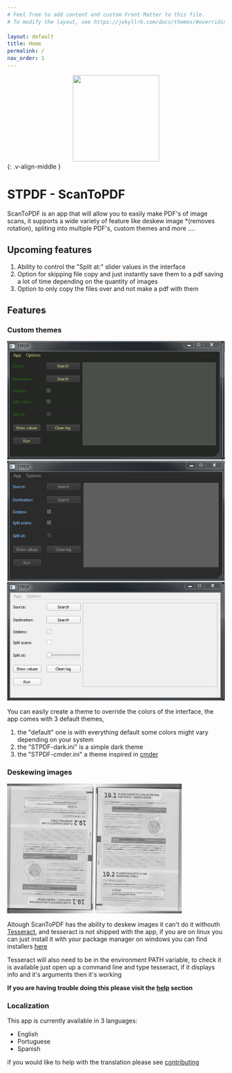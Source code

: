 ```yaml
---
# Feel free to add content and custom Front Matter to this file.
# To modify the layout, see https://jekyllrb.com/docs/themes/#overriding-theme-defaults

layout: default
title: Home
permalink: /
nav_order: 1
---
```

<div style="text-align: center">
    <img style="margin: auto; width: 200px; height: 200px;" src="assets/imgs/stpdf-horizontal-win.ico">
</div>
{: .v-align-middle }

# STPDF - ScanToPDF

ScanToPDF is an app that will allow you to easily make PDF's of image scans,
it supports a wide variety of feature like deskew image *(removes rotation), spliting into multiple
PDF's, custom themes and more ....


## Upcoming features

1. Ability to control the "Split at:" slider values in the interface
2. Option for skipping file copy and just instantly save them to a pdf saving a lot of time depending on the quantity of images
3. Option to only copy the files over and not make a pdf with them



## Features

### Custom themes

<img class="themeSlide" src="assets/imgs/theme-cmder.png">
<img class="themeSlide" src="assets/imgs/theme-dark.png">
<img class="themeSlide" src="assets/imgs/theme-default.png">

<script>
    var slideIndex = 0;
    carousel();

    function carousel() {
        var i;
        var x = document.getElementsByClassName("themeSlide");
        for (i = 0; i < x.length; i++) {
            x[i].style.display = "none"; 
        }
        slideIndex++;
        if (slideIndex > x.length) {slideIndex = 1} 
        x[slideIndex-1].style.display = "block"; 
        setTimeout(carousel, 2000); // Change image every 2 seconds
    }
</script>

You can easily create a theme to override the colors of the interface, the app comes with 3 default themes,
1. the "default" one is with everything default some colors might vary depending on your system
2. the "STPDF-dark.ini" is a simple dark theme
3. the "STPDF-cmder.ini" a theme inspired in [cmder](https://cmder.net/)


### Deskewing images

<img style="display: inline-block; width:200px; height:300px" src="assets/imgs/down.png">
<img style="display: inline-block; width:200px; height:300px" src="assets/imgs/up.png">


Altough ScanToPDF has the ability to deskew images it can't do it withouth [Tesseract](https://github.com/tesseract-ocr/tesseract),
and tesseract is not shipped with the app, if you are on linux you can just install it with your package manager
on windows you can find installers [here](https://github.com/UB-Mannheim/tesseract/wiki)

Tesseract will also need to be in the environment PATH variable, to check it is available just open up a command line and type tesseract,
if it displays info and it's arguments then it's working

**If you are having trouble doing this please visit the [help](help/) section**


### Localization

This app is currently available in 3 languages:
  * English
  * Portuguese
  * Spanish


if you would like to help with the translation please see [contributing](customization/contributing/)

